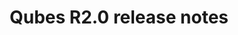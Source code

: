 ---
lang: en
layout: doc
permalink: /doc/releases/2.0/release-notes/
redirect_from:
- /en/doc/releases/2.0/release-notes/
redirect_to: https://doc.qubes-os.org/en/latest/developer/releases/2_0/release-notes.html
ref: 25
title: Qubes R2.0 release notes
---